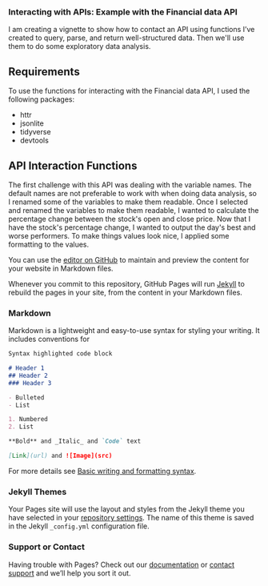 ### Interacting with APIs: Example with the Financial data API

I am creating a vignette to show how to contact an API using functions I’ve created to query, parse, and return well-structured data.  Then we'll use them to do some exploratory data analysis.

## Requirements 

To use the functions for interacting with the Financial data API, I used the following packages:  

- httr 
- jsonlite 
- tidyverse 
- devtools 

## API Interaction Functions

The first challenge with this API was dealing with the variable names.  The default names are not preferable to work with when doing data analysis, so I renamed some of the variables to make them readable.  Once I selected and renamed the variables to make them readable, I wanted to calculate the percentage change between the stock's open and close price.  Now that I have the stock's percentage change, I wanted to output the day's best and worse performers.  To make things values look nice, I applied some formatting to the values.          

 

You can use the [editor on GitHub](https://github.com/dkorver/food/edit/gh-pages/index.md) to maintain and preview the content for your website in Markdown files.

Whenever you commit to this repository, GitHub Pages will run [Jekyll](https://jekyllrb.com/) to rebuild the pages in your site, from the content in your Markdown files.

### Markdown

Markdown is a lightweight and easy-to-use syntax for styling your writing. It includes conventions for

```markdown
Syntax highlighted code block

# Header 1
## Header 2
### Header 3

- Bulleted
- List

1. Numbered
2. List

**Bold** and _Italic_ and `Code` text

[Link](url) and ![Image](src)
```

For more details see [Basic writing and formatting syntax](https://docs.github.com/en/github/writing-on-github/getting-started-with-writing-and-formatting-on-github/basic-writing-and-formatting-syntax).

### Jekyll Themes

Your Pages site will use the layout and styles from the Jekyll theme you have selected in your [repository settings](https://github.com/dkorver/food/settings/pages). The name of this theme is saved in the Jekyll `_config.yml` configuration file.

### Support or Contact

Having trouble with Pages? Check out our [documentation](https://docs.github.com/categories/github-pages-basics/) or [contact support](https://support.github.com/contact) and we’ll help you sort it out.
